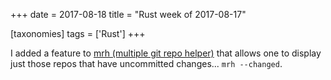 +++
date = 2017-08-18
title = "Rust week of 2017-08-17"

[taxonomies]
tags = ['Rust']
+++

I added a feature to [mrh (multiple git repo helper)] that allows one to
display just those repos that have uncommitted changes...
`mrh --changed`.

  [mrh (multiple git repo helper)]: https://github.com/tshepang/mrh
